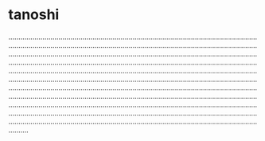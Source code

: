 # tanoshi
..............................................................................................................................................................................................................................................................................................................................................................................................................................................................................................................................................................................................................................................................................................................................................................................................................................................................................................................................................................................................................................................................................................................................................................................................................................................................................................................................................................................................................................
